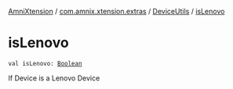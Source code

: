 [AmniXtension](../../index.md) / [com.amnix.xtension.extras](../index.md) / [DeviceUtils](index.md) / [isLenovo](./is-lenovo.md)

# isLenovo

`val isLenovo: `[`Boolean`](https://kotlinlang.org/api/latest/jvm/stdlib/kotlin/-boolean/index.html)

If Device is a Lenovo Device

